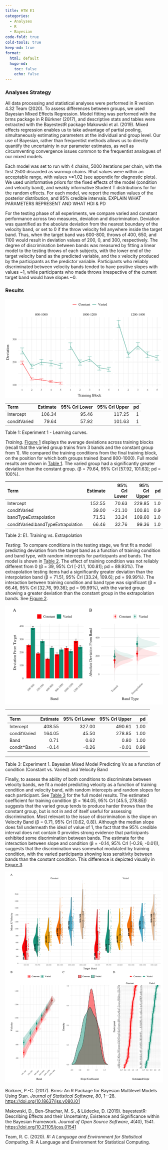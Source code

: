```yaml
---
title: HTW E1
categories:
  - Analyses
  - R
  - Bayesian
code-fold: true
cold-tools: true
keep-md: true
format:
  html: default
  hugo-md:
    toc: false
    echo: false
---
```



### Analyses Strategy

All data processing and statistical analyses were performed in R version 4.32 Team (2020). To assess differences between groups, we used Bayesian Mixed Effects Regression. Model fitting was performed with the brms package in R Bürkner (2017), and descriptive stats and tables were extracted with the BayestestR package Makowski et al. (2019). Mixed effects regression enables us to take advantage of partial pooling, simultaneously estimating parameters at the individual and group level. Our use of Bayesian, rather than frequentist methods allows us to directly quantify the uncertainty in our parameter estimates, as well as circumventing convergence issues common to the frequentist analogues of our mixed models.

Each model was set to run with 4 chains, 5000 iterations per chain, with the first 2500 discarded as warmup chains. Rhat values were within an acceptable range, with values \<=1.02 (see appendix for diagnostic plots). We used uninformative priors for the fixed effects of the model (condition and velocity band), and weakly informative Student T distributions for for the random effects. For each model, we report the median values of the posterior distribution, and 95% credible intervals. EXPLAIN WHAT PARAMETERS REPRESENT AND WHAT HDI & PD

For the testing phase of all experiments, we compare varied and constant performance across two measures, deviation and discrimination. Deviation was quantified as the absolute deviation from the nearest boundary of the velocity band, or set to 0 if the throw velocity fell anywhere inside the target band. Thus, when the target band was 600-800, throws of 400, 650, and 1100 would result in deviation values of 200, 0, and 300, respectively. The degree of discrimination between bands was measured by fitting a linear model to the testing throws of each subjects, with the lower end of the target velocity band as the predicted variable, and the x velocity produced by the participants as the predictor variable. Participants who reliably discriminated between velocity bands tended to have positive slopes with values ~1, while participants who made throws irrespective of the current target band would have slopes ~0.

### Results

<img
src="e1.markdown_strict_files/figure-markdown_strict/fig-e1-train-dev-1.png"
id="fig-e1-train-dev"
alt="Figure 1: E1. Deviations from target band during testing without feedback stage." />
<div id="tbl-e1-train-dist">

| Term         | Estimate | 95% CrI Lower | 95% CrI Upper |  pd |
|:-------------|---------:|--------------:|--------------:|----:|
| Intercept    |   106.34 |         95.46 |        117.25 |   1 |
| conditVaried |    79.64 |         57.92 |        101.63 |   1 |

Table 1: Experiment 1 - Learning curves.
</div>

*Training*. <a href="#fig-e1-train-dev" class="quarto-xref">Figure 1</a> displays the average deviations across training blocks (recall that the varied group trains from 3 bands and the constant group from 1). We compared the training conditions from the final training block, on the position for which both groups trained (band 800-1000). Full model results are shown in <a href="#tbl-e1-train-dist" class="quarto-xref">Table 1</a>. The varied group had a significantly greater deviation than the constant group. (β = 79.64, 95% CrI \[57.92, 101.63\]; pd = 100%).

<div id="tbl-e1-bmm-dist">

| Term                               | Estimate | 95% CrI Lower | 95% CrI Upper |  pd |
|:-----------------------------------|---------:|--------------:|--------------:|----:|
| Intercept                          |   152.55 |         70.63 |        229.85 | 1.0 |
| conditVaried                       |    39.00 |        -21.10 |        100.81 | 0.9 |
| bandTypeExtrapolation              |    71.51 |         33.24 |        109.60 | 1.0 |
| conditVaried:bandTypeExtrapolation |    66.46 |         32.76 |         99.36 | 1.0 |

Table 2: E1. Training vs. Extrapolation
</div>

*Testing.* To compare conditions in the testing stage, we first fit a model predicting deviation from the target band as a function of training condition and band type, with random intercepts for participants and bands. The model is shown in <a href="#tbl-e1-bmm-dist" class="quarto-xref">Table 2</a>. The effect of training condition was not reliably different from 0 (β = 39, 95% CrI \[-21.1, 100.81\]; pd = 89.93%). The extrapolation testing items had a significantly greater deviation than the interpolation band (β = 71.51, 95% CrI \[33.24, 109.6\]; pd = 99.99%). The interaction between training condition and band type was significant (β = 66.46, 95% CrI \[32.76, 99.36\]; pd = 99.99%), with the varied group showing a greater deviation than the constant group in the extrapolation bands. See <a href="#fig-e1-test-dev" class="quarto-xref">Figure 2</a>.

<img
src="e1.markdown_strict_files/figure-markdown_strict/fig-e1-test-dev-1.png"
id="fig-e1-test-dev"
alt="Figure 2: E1. Deviations from target band during testing without feedback stage." />

<div id="tbl-e1-bmm-vx">

<table>
<colgroup>
<col style="width: 100%" />
</colgroup>
<tbody>
<tr class="odd">
<td style="text-align: center;"><div width="100.0%" data-layout-align="center">
<table class="do-not-create-environment cell" data-quarto-postprocess="true">
<thead>
<tr class="header">
<th style="text-align: left;" data-quarto-table-cell-role="th">Term</th>
<th style="text-align: right;" data-quarto-table-cell-role="th">Estimate</th>
<th style="text-align: right;" data-quarto-table-cell-role="th">95% CrI Lower</th>
<th style="text-align: right;" data-quarto-table-cell-role="th">95% CrI Upper</th>
<th style="text-align: right;" data-quarto-table-cell-role="th">pd</th>
</tr>
</thead>
<tbody>
<tr class="odd">
<td style="text-align: left;">Intercept</td>
<td style="text-align: right;">408.55</td>
<td style="text-align: right;">327.00</td>
<td style="text-align: right;">490.61</td>
<td style="text-align: right;">1.00</td>
</tr>
<tr class="even">
<td style="text-align: left;">conditVaried</td>
<td style="text-align: right;">164.05</td>
<td style="text-align: right;">45.50</td>
<td style="text-align: right;">278.85</td>
<td style="text-align: right;">1.00</td>
</tr>
<tr class="odd">
<td style="text-align: left;">Band</td>
<td style="text-align: right;">0.71</td>
<td style="text-align: right;">0.62</td>
<td style="text-align: right;">0.80</td>
<td style="text-align: right;">1.00</td>
</tr>
<tr class="even">
<td style="text-align: left;">condit*Band</td>
<td style="text-align: right;">-0.14</td>
<td style="text-align: right;">-0.26</td>
<td style="text-align: right;">-0.01</td>
<td style="text-align: right;">0.98</td>
</tr>
</tbody>
</table>
&#10;
</div></td>
</tr>
</tbody>
</table>

Table 3: Experiment 1. Bayesian Mixed Model Predicting Vx as a function of condition (Constant vs. Varied) and Velocity Band

</div>

Finally, to assess the ability of both conditions to discriminate between velocity bands, we fit a model predicting velocity as a function of training condition and velocity band, with random intercepts and random slopes for each participant. See <a href="#tbl-e1-bmm-vx" class="quarto-xref">Table 3</a> for the full model results. The estimated coefficient for training condition (β = 164.05, 95% CrI \[45.5, 278.85\]) suggests that the varied group tends to produce harder throws than the constant group, but is not in and of itself useful for assessing discrimination. Most relevant to the issue of discrimination is the slope on Velocity Band (β = 0.71, 95% CrI \[0.62, 0.8\]). Although the median slope does fall underneath the ideal of value of 1, the fact that the 95% credible interval does not contain 0 provides strong evidence that participants exhibited some discrimination between bands. The estimate for the interaction between slope and condition (β = -0.14, 95% CrI \[-0.26, -0.01\]), suggests that the discrimination was somewhat modulated by training condition, with the varied participants showing less sensitivity between bands than the constant condition. This difference is depicted visually in <a href="#fig-e1-test-vx" class="quarto-xref">Figure 3</a>.

<img
src="e1.markdown_strict_files/figure-markdown_strict/fig-e1-test-vx-1.png"
id="fig-e1-test-vx"
alt="Figure 3: Experiment 1. Conditional effect of training condition and Band. Ribbons indicate 95% HDI. The steepness of the lines serves as an indicator of how well participants discriminated between velocity bands." />

Bürkner, P.-C. (2017). Brms: An R Package for Bayesian Multilevel Models Using Stan. *Journal of Statistical Software*, *80*, 1--28. <https://doi.org/10.18637/jss.v080.i01>

Makowski, D., Ben-Shachar, M. S., & Lüdecke, D. (2019). <span class="nocase">bayestestR</span>: Describing Effects and their Uncertainty, Existence and Significance within the Bayesian Framework. *Journal of Open Source Software*, *4*(40), 1541. <https://doi.org/10.21105/joss.01541>

Team, R. C. (2020). *R: A Language and Environment for Statistical Computing*. R: A Language and Environment for Statistical Computing.
